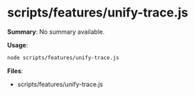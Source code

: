# scripts/features/unify-trace.js

**Summary**: No summary available.

**Usage**:

```bash
node scripts/features/unify-trace.js
```

**Files**:
- scripts/features/unify-trace.js
